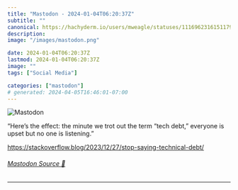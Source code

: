 ```yaml
---
title: "Mastodon - 2024-01-04T06:20:37Z"
subtitle: ""
canonical: https://hachyderm.io/users/mweagle/statuses/111696231615117915
description:
image: "/images/mastodon.png"

date: 2024-01-04T06:20:37Z
lastmod: 2024-01-04T06:20:37Z
image: ""
tags: ["Social Media"]

categories: ["mastodon"]
# generated: 2024-04-05T16:46:01-07:00
---
```

![Mastodon](/images/mastodon.png)

<p>“Here’s the effect: the minute we trot out the term “tech debt,” everyone is upset but no one is listening.”</p><p><a href="https://stackoverflow.blog/2023/12/27/stop-saying-technical-debt/" target="_blank" rel="nofollow noopener noreferrer" translate="no"><span class="invisible">https://</span><span class="ellipsis">stackoverflow.blog/2023/12/27/</span><span class="invisible">stop-saying-technical-debt/</span></a></p>


###### [Mastodon Source 🐘](https://hachyderm.io/@mweagle/111696231615117915)

___
